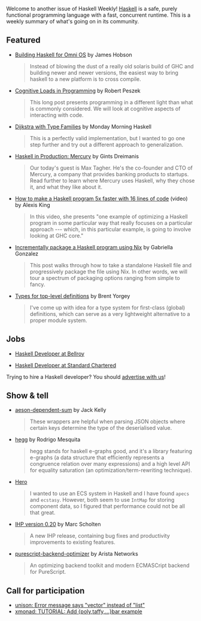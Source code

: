 Welcome to another issue of Haskell Weekly!
[Haskell](https://www.haskell.org) is a safe, purely functional programming language with a fast, concurrent runtime.
This is a weekly summary of what's going on in its community.

## Featured

- [Building Haskell for Omni OS](https://www.hobson.space/posts/haskell-omni/) by James Hobson
  > Instead of blowing the dust of a really old solaris build of GHC and building newer and newer versions, the easiest way to bring haskell to a new platform is to cross compile.

- [Cognitive Loads in Programming](https://rpeszek.github.io/posts/2022-08-30-code-cognitiveload.html) by Robert Peszek
  > This long post presents programming in a different light than what is commonly considered. We will look at cognitive aspects of interacting with code.

- [Dijkstra with Type Families](https://mmhaskell.com/blog/2022/8/29/dijkstra-with-type-families) by Monday Morning Haskell
  > This is a perfectly valid implementation, but I wanted to go one step further and try out a different approach to generalization.

- [Haskell in Production: Mercury](https://serokell.io/blog/haskell-in-production-mercury) by Gints Dreimanis
  > Our today's guest is Max Tagher. He's the co-founder and CTO of Mercury, a company that provides banking products to startups. Read further to learn where Mercury uses Haskell, why they chose it, and what they like about it.

- [How to make a Haskell program 5x faster with 16 lines of code](https://www.youtube.com/watch?v=yRVjR9XcuPU) (video) by Alexis King
  > In this video, she presents "one example of optimizing a Haskell program in some particular way that really focuses on a particular approach --- which, in this particular example, is going to involve looking at GHC core."

- [Incrementally package a Haskell program using Nix](https://www.haskellforall.com/2022/08/incrementally-package-haskell-program.html) by Gabriella Gonzalez
  > This post walks through how to take a standalone Haskell file and progressively package the file using Nix. In other words, we will tour a spectrum of packaging options ranging from simple to fancy.

- [Types for top-level definitions](https://byorgey.wordpress.com/2022/08/27/types-for-top-level-definitions/) by Brent Yorgey
  > I've come up with idea for a type system for first-class (global) definitions, which can serve as a very lightweight alternative to a proper module system.

## Jobs

- [Haskell Developer at Bellroy](https://boards.greenhouse.io/bellroy/jobs/4520014?gh_src=90606a161us)

- [Haskell Developer at Standard Chartered](https://discourse.haskell.org/t/three-haskell-roles-with-core-strats-at-standard-chartered/4988)

Trying to hire a Haskell developer?
You should [advertise with us](https://haskellweekly.news/advertising.html)!

## Show & tell

- [aeson-dependent-sum](https://hackage.haskell.org/package/aeson-dependent-sum-0.1.0.1) by Jack Kelly
  > These wrappers are helpful when parsing JSON objects where certain keys determine the type of the deserialised value.

- [hegg](https://discourse.haskell.org/t/ann-e-graphs-and-equality-saturation-hegg-0-1/4974) by Rodrigo Mesquita
  > hegg stands for haskell e-graphs good, and it's a library featuring e-graphs (a data structure that efficiently represents a congruence relation over many expressions) and a high level API for equality saturation (an optimization/term-rewriting technique).

- [Hero](https://np.reddit.com/r/haskell/comments/x1rfwn/hero_a_faster_ecs_library_for_haskell/)
  > I wanted to use an ECS system in Haskell and I have found `apecs` and `ecstasy`. However, both seem to use `IntMap` for storing component data, so I figured that performance could not be all that great.

- [IHP version 0.20](https://github.com/digitallyinduced/ihp/releases/tag/v0.20.0) by Marc Scholten
  > A new IHP release, containing bug fixes and productivity improvements to existing features.

- [purescript-backend-optimizer](https://github.com/aristanetworks/purescript-backend-optimizer/tree/44697a9ff5ba805dbc831b9a12ed0f145583d53f) by Arista Networks
  > An optimizing backend toolkit and modern ECMASCript backend for PureScript.

## Call for participation

- [unison: Error message says "vector" instead of "list"](https://github.com/unisonweb/unison/issues/3360)
- [xmonad: TUTORIAL: Add {poly,taffy,...}bar example](https://github.com/xmonad/xmonad/issues/415)

